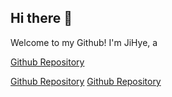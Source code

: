 ## Hi there 👋

Welcome to my Github! I'm JiHye, a 

[Github Repository](https://github.com/jihyeoi/friender-python)

[Github Repository](https://github.com/jihyeoi/express-jobly-backend)
[Github Repository](https://github.com/jihyeoi/react-jobly)

<!--
**jihyeoi/jihyeoi** is a ✨ _special_ ✨ repository because its `README.md` (this file) appears on your GitHub profile.

Here are some ideas to get you started:

- 🔭 I’m currently working on ...
- 🌱 I’m currently learning ...
- 👯 I’m looking to collaborate on ...
- 🤔 I’m looking for help with ...
- 💬 Ask me about ...
- 📫 How to reach me: ...
- 😄 Pronouns: ...
- ⚡ Fun fact: ...
-->
